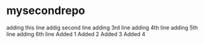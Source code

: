 # mysecondrepo
adding this line
addig second line
adding 3rd line
adding 4th line
adding 5th line
adding 6th line
Added 1
Added 2
Added 3
Added 4
